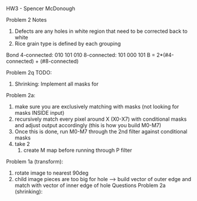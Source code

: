 HW3 - Spencer McDonough


Problem 2 Notes
1. Defects are any holes in white region that need to be corrected back to white
2. Rice grain type is defined by each grouping

Bond
4-connected:
010
101
010
8-connected:
101
000
101
B = 2*(#4-connected) + (#8-connected)

Problem 2q TODO:
1. Shrinking: Implement all masks for 

Problem 2a:
1. make sure you are exclusively matching with masks (not looking for masks INSIDE input)
2. recursively match every pixel around X (X0-X7) with conditional masks and adjust output accordingly (this is how you build M0-M7)
3. Once this is done, run M0-M7 through the 2nd filter against conditional masks
4. take 2
    1. create M map before running through P filter
    

Problem 1a (transform):
1. rotate image to nearest 90deg
2. child image pieces are too big for hole --> build vector of outer edge and match with vector of inner edge of hole
Questions
Problem 2a (shrinking): 

